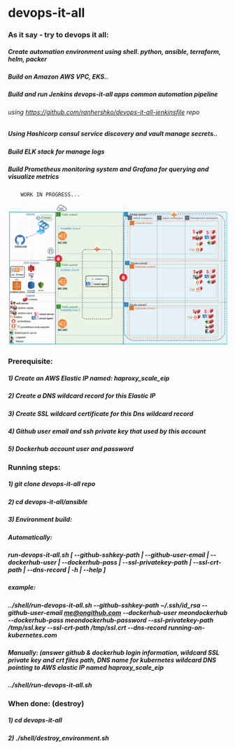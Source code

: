 # devops-it-all
   
   ### As it say - try to devops it all:
   ##### Create automation environment using shell. python, ansible, terraform, helm, packer
   ##### Build on Amazon AWS VPC, EKS..
   ##### Build and run Jenkins devops-it-all apps common automation pipeline 
   ######      using https://github.com/ranhershko/devops-it-all-jenkinsfile repo
   ##### Using Hashicorp consul service discovery and vault manage secrets..
   ##### Build ELK stack for manage logs
   ##### Build Prometheus monitoring system and Grafana for querying and visualize metrics
        WORK IN PROGRESS...
   <img src="images/env-status.png" width="1200" >
   
   ### Prerequisite:
   ##### 1) Create an AWS Elastic IP named: haproxy_scale_eip
   ##### 2) Create a DNS wildcard record for this Elastic IP
   ##### 3) Create SSL wildcard certificate for this Dns wildcard record
   ##### 4) Github user email and ssh private key that used by this account
   ##### 5) Dockerhub account user and password 


   ### Running steps:
   ##### 1) git clone devops-it-all repo
   ##### 2) cd devops-it-all/ansible
   ##### 3) Environment build: 
   ##### Automatically: 
   ##### run-devops-it-all.sh [ --github-sshkey-path | --github-user-email | --dockerhub-user | --dockerhub-pass | --ssl-privatekey-path | --ssl-crt-path | --dns-record | -h | --help ]
   ##### example: 
   ##### ../shell/run-devops-it-all.sh --github-sshkey-path ~/.ssh/id_rsa --github-user-email me@ongithub.com --dockerhub-user meondockerhub --dockerhub-pass meondockerhub-password --ssl-privatekey-path /tmp/ssl.key --ssl-crt-path /tmp/ssl.crt --dns-record running-on-kubernetes.com
   ##### Manually: (answer github & dockerhub login information, wildcard SSL private key and crt files path, DNS name for kubernetes wildcard DNS pointing to AWS elastic IP named haproxy_scale_eip
   ##### ../shell/run-devops-it-all.sh
        
   ### When done: (destroy)
   ##### 1) cd devops-it-all
   ##### 2) ./shell/destroy_environment.sh
